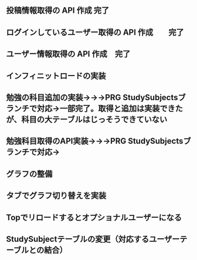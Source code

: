 ## 投稿情報取得の API 作成 完了

## ログインしているユーザー取得の API 作成　　完了

## ユーザー情報取得の API 作成　完了

## インフィニットロードの実装

## 勉強の科目追加の実装→→→PRG StudySubjectsブランチで対応→一部完了。取得と追加は実装できたが、科目の大テーブルはじっそうできていない

## 勉強科目取得のAPI実装→→→PRG StudySubjectsブランチで対応→

## グラフの整備

## タブでグラフ切り替えを実装

## Topでリロードするとオプショナルユーザーになる

## StudySubjectテーブルの変更（対応するユーザーテーブルとの結合）

